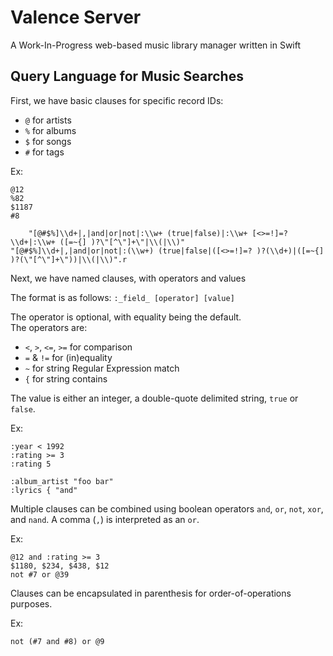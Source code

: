 # Valence Server

A Work-In-Progress web-based music library manager written in Swift

## Query Language for Music Searches

First, we have basic clauses for specific record IDs:
- `@` for artists
- `%` for albums
- `$` for songs
- `#` for tags

Ex:
```
@12
%82
$1187
#8
```
        "[@#$%]\\d+|,|and|or|not|:\\w+ (true|false)|:\\w+ [<>=!]=? \\d+|:\\w+ ([=~{] )?\"[^\"]+\"|\\(|\\)"
    "[@#$%]\\d+|,|and|or|not|:(\\w+) (true|false|([<>=!]=? )?(\\d+)|([=~{] )?(\"[^\"]+\"))|\\(|\\)".r
 
Next, we have named clauses, with operators and values

The format is as follows:
`:_field_ [operator] [value]`

The operator is optional, with equality being the default.  
The operators are: 
- `<`, `>`, `<=`, `>=` for comparison
- `=` & `!=` for (in)equality
- `~` for string Regular Expression match
- `{` for string contains

The value is either an integer, a double-quote delimited string, `true` or `false`.

Ex:
```
:year < 1992
:rating >= 3
:rating 5

:album_artist "foo bar"
:lyrics { "and"

```

Multiple clauses can be combined using boolean operators `and`, `or`, `not`, `xor`, and `nand`. 
A comma (`,`) is interpreted as an `or`.

Ex:
```
@12 and :rating >= 3
$1180, $234, $438, $12
not #7 or @39
```

Clauses can be encapsulated in parenthesis for order-of-operations purposes.

Ex: 
```
not (#7 and #8) or @9
```
